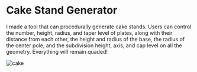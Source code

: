 # Cake Stand Generator

I made a tool that can procedurally generate cake stands. Users can control the number, height, radius, and taper level of plates, along with their distance from each other, the height and radius of the base, the radius of the center pole, and the subdivision height, axis, and cap level on all the geometry. Everything will remain quaded!

![cake](./gif/final.gif)
